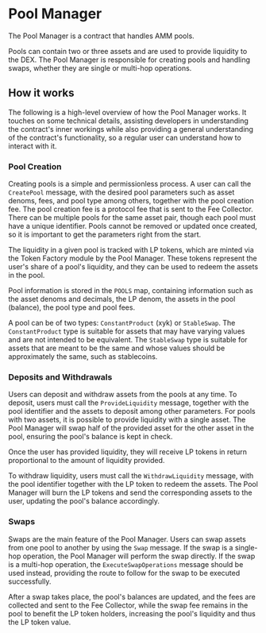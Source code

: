 # Pool Manager

The Pool Manager is a contract that handles AMM pools.

Pools can contain two or three assets and are used to provide liquidity to the DEX. The Pool Manager is responsible for
creating pools and handling swaps, whether they are single or multi-hop operations.

## How it works

The following is a high-level overview of how the Pool Manager works. It touches on some technical details, assisting
developers in understanding the contract's inner workings while also providing a general understanding of the contract's
functionality, so a regular user can understand how to interact with it.

### Pool Creation

Creating pools is a simple and permissionless process. A user can call the `CreatePool` message, with the desired pool
parameters such as asset denoms, fees, and pool type among others, together with the pool creation fee. The pool creation
fee is a protocol fee that is sent to the Fee Collector. There can be multiple pools
for the same asset pair, though each pool must have a unique identifier. Pools cannot be removed or updated once
created, so it is important to get the parameters right from the start.

The liquidity in a given pool is tracked with LP tokens, which are minted via the Token Factory module by the Pool Manager.
These tokens represent the user's share of a pool's liquidity, and they can be used to redeem the assets in the pool.

Pool information is stored in the `POOLS` map, containing information such as the asset denoms and decimals, the LP denom,
the assets in the pool (balance), the pool type and pool fees.

A pool can be of two types: `ConstantProduct` (xyk) or `StableSwap`. The `ConstantProduct` type is suitable for assets that
may have varying values and are not intended to be equivalent. The `StableSwap` type is suitable for assets that are
meant to be the same and whose values should be approximately the same, such as stablecoins.

### Deposits and Withdrawals

Users can deposit and withdraw assets from the pools at any time. To deposit, users must call the `ProvideLiquidity`
message, together with the pool identifier and the assets to deposit among other parameters. For pools with two assets,
it is possible to provide liquidity with a single asset. The Pool Manager will swap half of the provided asset for the
other asset in the pool, ensuring the pool's balance is kept in check.

Once the user has provided liquidity, they will receive LP tokens in return proportional to the amount of liquidity
provided.

To withdraw liquidity, users must call the `WithdrawLiquidity` message, with the pool identifier together with the LP
token to redeem the assets. The Pool Manager will burn the LP tokens and send the corresponding assets to the user,
updating the pool's balance accordingly.

### Swaps

Swaps are the main feature of the Pool Manager. Users can swap assets from one pool to another by using the `Swap` message.
If the swap is a single-hop operation, the Pool Manager will perform the swap directly. If the swap is a multi-hop operation,
the `ExecuteSwapOperations` message should be used instead, providing the route to follow for the swap to be executed
successfully.

After a swap takes place, the pool's balances are updated, and the fees are collected and sent to the Fee Collector, while
the swap fee remains in the pool to benefit the LP token holders, increasing the pool's liquidity and thus the LP token value.
